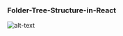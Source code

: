 ### Folder-Tree-Structure-in-React

 ![alt-text](https://github.com/nikitabairagi/Folder-Tree-Structure-in-React/blob/master/ezgif-7-c06ec937eb8e.gif)
